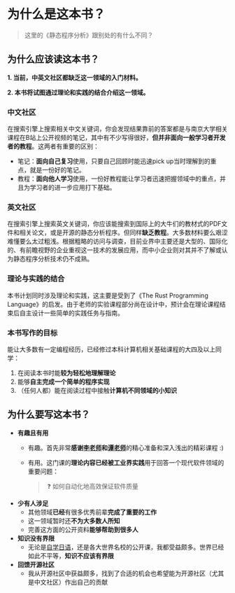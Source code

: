# 为什么是这本书？

> 这里的《静态程序分析》跟别处的有什么不同？

## 为什么应该读这本书？

**1. 当前，中英文社区都缺乏这一领域的入门材料。**

**2. 本书将试图通过理论和实践的结合介绍这一领域。**

### 中文社区

在搜索引擎上搜索相关中文关键词，你会发现结果靠前的答案都是与南京大学相关课程在B站上公开视频的笔记，其中有不少写得很好，**但并非面向一般学习者开发者的教程**。这两者有重要的区别：

* 笔记：**面向自己复习**使用，只要自己回顾时能迅速pick up当时理解到的重点，就是一份好的笔记。
* 教程：**面向他人学习**使用，一份好教程能让学习者迅速把握领域中的重点，并且为学习者的进一步应用打下基础。

### 英文社区

在搜索引擎上搜索英文关键词，你应该能搜索到国际上的大牛们的教材式的PDF文件和相关论文，或是开源的静态分析程序。但同样**缺乏教程**。大多数材料要么艰涩难懂要么太过粗浅。根据粗略的访问与调查，目前业界中主要还是大型的、国际化的、有前瞻视野的企业重视这一技术的发展应用，而中小企业则对其并不了解或认为静态程序分析技术仍不成熟。

### 理论与实践的结合

本书计划同时涉及理论和实践，这主要是受到了《The Rust Programming Language》的启发。由于老师的实验课程部分尚在设计中，预计会在理论课程结束后自主设计一些简单的实践任务与指南。

### 本书写作的目标

能让大多数有一定编程经历，已经修过本科计算机相关基础课程的大四及以上同学：

1. 在阅读本书时能**较为轻松地理解理论**
2. 能够**自主完成一个简单的程序实现**
3. （任何人都）能在阅读过程中接触**计算机不同领域的小知识**

## 为什么要写这本书？

* **有趣且有用**
  * 有趣。首先非常**感谢**[**李老师**](https://yuelee.bitbucket.io/)**和**[**谭老师**](https://silverbullettt.bitbucket.io/)的精心准备和深入浅出的精彩课程 :\)
  * 有用。这门课的**理论内容已经被工业界实践**用于回答一个现代软件领域的重要问题：

    > ​ ❓ 如何自动化地高效保证软件质量
* **少有人涉足**
  * 其他领域**已经**有很多优秀前辈**完成了重要的工作**
  * 这一领域暂时还**不为大多数人所知**
  * 完善这方面的公开资料**能够帮助到很多人**
* **知识没有界限**
  * 无论是[自学日语](https://www.douban.com/group/topic/139681153/)，还是各大世界名校的公开课，我都受益颇多。世界已经如此不平等，**知识不应该有界限**
* **回馈开源社区**
  * 我从开源社区中获益颇多，找到了合适的机会也希望能为开源社区（尤其是中文社区）作出自己的贡献

